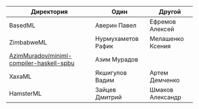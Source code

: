 | Директория                                                                                              | Один                   | Другой
| ------------------------------------------------------------------------------------------------------- | ---------------------- | ---------------------
| BasedML                                                                                                 | Аверин Павел           | Ефремов Алексей
| ZimbabweML                                                                                              | Нурмухаметов Рафик     | Мелашенко Ксения
| [AzimMuradov/miniml-compiler-haskell-spbu](https://github.com/AzimMuradov/miniml-compiler-haskell-spbu) | Азим Мурадов           |
| XaxaML                                                                                                  | Якшигулов Вадим        | Артем Демченко
| HamsterML                                                                                               | Зайцев Дмитрий         | Шмаков Александр
